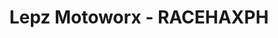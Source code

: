 ---
title: "Lepz Motoworx - RACEHAXPH"
url: /dinalupihan/lepz-motoworx-racehaxph/
shop: motorcycle
---